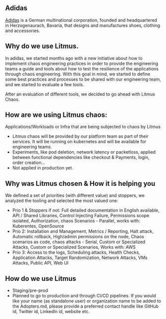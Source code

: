 ## Adidas
[Adidas](https://www.adidas.de) is a German multinational corporation, founded and headquartered in Herzogenaurach, Bavaria, that designs and manufactures shoes, clothing and accessories. 


## Why do we use Litmus.  

In adidas, we started months ago with a new initiative about how to implement chaos engineering practices in order to provide the engineering teams a guide and tools about how to test the resilience of the applications through chaos engineering. With this goal in mind, we started to define some best practices and processes to be shared with our engineering team, and we started to evaluate a few tools.

After an evaluation of different tools, we decided to go ahead with Litmus Chaos.

## How are we using Litmus chaos:
Applications/Workloads or Infra that are being subjected to chaos by Litmus

- Litmus chaos will be provided by our platform team as part of their services. It will be running on kubernetes and will be available for engineering teams.
- Experiments, like pod deletion, network latency or packetloss, applied between functional dependencies like checkout & Payments, login, order creation...
- Not applied in production yet.

## Why was Litmus chosen & How it is helping you 
We defined a set of priorities (with different value) and stoppers, we analyzed the tooling and selected the most valued one:

- Prio 1 & Stoppers if not: Full detailed documentation in English available, API / Shared Libraries, Control Injecting Failure, Permissions scope isolated, Authorization, chaos Scenarios - Parallel, works with: Kuberentes, OpenSource
- Prio 2: Installation and Management, Metrics / Reporting, Halt attack, Automatic rollback, High/admin permissions on the node, Chaos scenarios as code, chaos attacks - Serial, Custom or Specialized Attacks, Custom or Specialized Scenarios, Works with: AWS
- Prio 3: Access to the logs, Scheduling attacks, Health Checks, Application Attacks, Target Randomization, Network Attacks, VMs Attacks, Public API, Web UI

## How do we use Litmus
- Staging/pre-prod
- Planned to go to production and through CI/CD pipelines.
If you would like your name (as standalone user) or organization name to be added to the Adopters.md, please provide a preferred contact handle like GitHub id, Twitter id, LinkedIn id, website etc.

